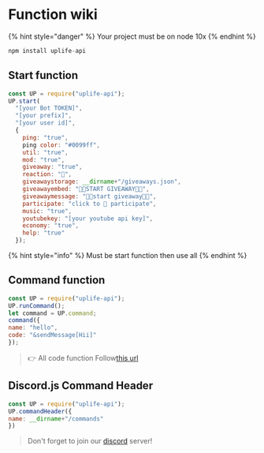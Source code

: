 # Function wiki

{% hint style="danger" %}
Your project must be on node 10x
{% endhint %}

```javascript
npm install uplife-api
```

## **Start function**

```javascript
const UP = require("uplife-api");
UP.start(
  "[your Bot TOKEN]",
  "[your prefix]",
  "[your user id]",
  {
    ping: "true",
    ping color: "#0099ff",
    util: "true",
    mod: "true",
    giveaway: "true",
    reaction: "🎉",
    giveawaystorage: __dirname+"/giveaways.json",
    giveawayembed: "🎉🎉START GIVEAWAY🎉🎉",
    giveawaymessage: "🎉🎉start giveaway🎉🎉",
    participate: "click to 🎉 participate",
    music: "true",
    youtubekey: "[your youtube api key]",
    economy: "true",
    help: "true"
  });
```

{% hint style="info" %}
Must be start function then use all
{% endhint %}

## **Command function**

```javascript
const UP = require("uplife-api");
UP.runCommand();
let command = UP.command;
command({
name: "hello",
code: "&sendMessage[Hii]"
});
```

> 👉 All code function Follow[this url](https://harshpatel1735.gitbook.io/uplife-api/codefunction)

## **Discord.js Command Header**

```javascript
const UP = require("uplife-api");
UP.commandHeader({
name: __dirname+"/commands"
})
```

> Don't forget to join our [discord](https://discord.gg/KmngEup) server!


